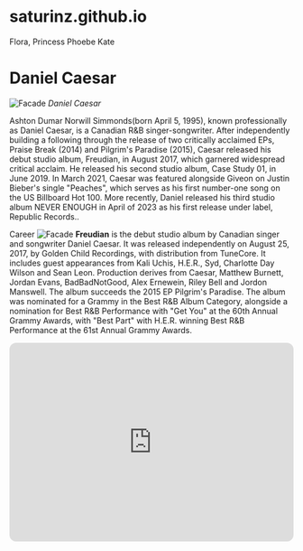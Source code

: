 # saturinz.github.io
Flora, Princess Phoebe Kate
# Daniel Caesar
![Facade](https://blogs-images.forbes.com/ogdenpayne/files/2017/02/Daniel-Caesar-NEw-by-Keith-Henry.jpg) 
*Daniel Caesar*

Ashton Dumar Norwill Simmonds(born April 5, 1995), known professionally as Daniel Caesar, is a Canadian R&B singer-songwriter. 
After independently building a following through the release of two critically acclaimed EPs, Praise Break (2014) and Pilgrim's Paradise (2015), Caesar released his debut studio album, Freudian, in August 2017, which garnered widespread critical acclaim. 
He released his second studio album, Case Study 01, in June 2019. In March 2021, Caesar was featured alongside Giveon on Justin Bieber's single "Peaches", which serves as his first number-one song on the US Billboard Hot 100. More recently, 
Daniel released his third studio album NEVER ENOUGH in April of 2023 as his first release under label, Republic Records..

Career
![Facade](https://upload.wikimedia.org/wikipedia/en/b/b9/Freudian_by_Daniel_Caesar.jpg)
**Freudian** is the debut studio album by Canadian singer and songwriter Daniel Caesar. It was released independently on August 25, 2017, by Golden Child Recordings, with distribution from TuneCore. It includes guest appearances from Kali Uchis, H.E.R., Syd, Charlotte Day Wilson and Sean Leon. 
Production derives from Caesar, Matthew Burnett, Jordan Evans, BadBadNotGood, Alex Ernewein, Riley Bell and Jordon Manswell. 
The album succeeds the 2015 EP Pilgrim's Paradise. The album was nominated for a Grammy in the Best R&B Album Category, alongside a nomination for Best R&B Performance with "Get You" at the 60th Annual Grammy Awards, with "Best Part" with H.E.R. winning Best R&B Performance at the 61st Annual Grammy Awards.

<iframe style="border-radius:12px" src="https://open.spotify.com/embed/artist/20wkVLutqVOYrc0kxFs7rA?utm_source=generator" width="100%" height="352" frameBorder="0" allowfullscreen="" allow="autoplay; clipboard-write; encrypted-media; fullscreen; picture-in-picture" loading="lazy"></iframe>



